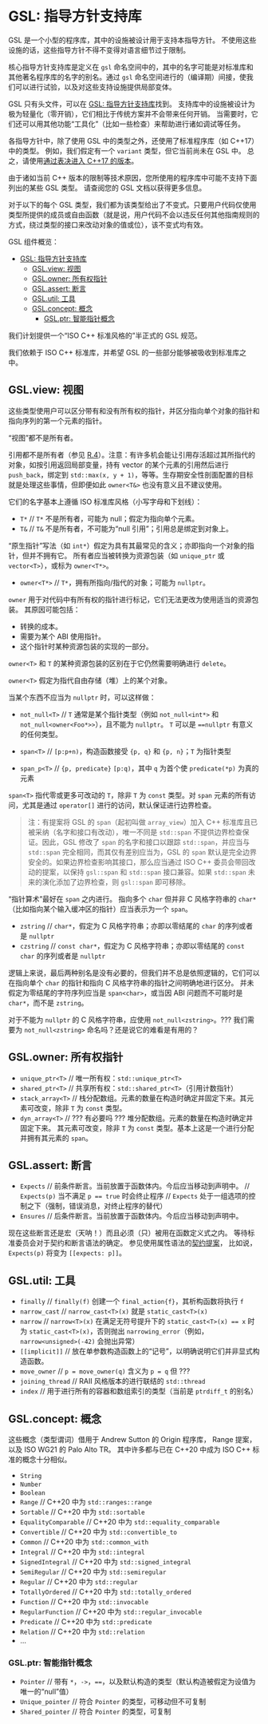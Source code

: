 # <a name="S-gsl"></a>GSL: 指导方针支持库

GSL 是一个小型的程序库，其中的设施被设计用于支持本指导方针。
不使用这些设施的话，这些指导方针不得不变得对语言细节过于限制。

核心指导方针支持库是定义在 `gsl` 命名空间中的，其中的名字可能是对标准库和其他著名程序库的名字的别名。通过 `gsl` 命名空间进行的（编译期）间接，使我们可以进行试验，以及对这些支持设施提供局部变体。

GSL 只有头文件，可以在 [GSL: 指导方针支持库](https://github.com/Microsoft/GSL)找到。
支持库中的设施被设计为极为轻量化（零开销），它们相比于传统方案并不会带来任何开销。
当需要时，它们还可以用其他功能“工具化”（比如一些检查）来帮助进行诸如调试等任务。

各指导方针中，除了使用 GSL 中的类型之外，还使用了标准程序库（如 C++17）中的类型。
例如，我们假定有一个 `variant` 类型，但它当前尚未在 GSL 中。
总之，请使用[通过表决进入 C++17 的版本](http://www.open-std.org/jtc1/sc22/wg21/docs/papers/2016/p0088r3.html)。

由于诸如当前 C++ 版本的限制等技术原因，您所使用的程序库中可能不支持下面列出的某些 GSL 类型。
请查阅您的 GSL 文档以获得更多信息。

对于以下的每个 GSL 类型，我们都为该类型给出了不变式。只要用户代码仅使用类型所提供的成员或自由函数（就是说，用户代码不会以违反任何其他指南规则的方式，绕过类型的接口来改动对象的值或位），该不变式均有效。

GSL 组件概览：

- [GSL: 指导方针支持库](#gsl-指导方针支持库)
  - [GSL.view: 视图](#gslview-视图)
  - [GSL.owner: 所有权指针](#gslowner-所有权指针)
  - [GSL.assert: 断言](#gslassert-断言)
  - [GSL.util: 工具](#gslutil-工具)
  - [GSL.concept: 概念](#gslconcept-概念)
    - [GSL.ptr: 智能指针概念](#gslptr-智能指针概念)

我们计划提供一个“ISO C++ 标准风格的”半正式的 GSL 规范。

我们依赖于 ISO C++ 标准库，并希望 GSL 的一些部分能够被吸收到标准库之中。

## <a name="SS-views"></a>GSL.view: 视图

这些类型使用户可以区分带有和没有所有权的指针，并区分指向单个对象的指针和指向序列的第一个元素的指针。

“视图”都不是所有者。

引用都不是所有者（参见 [R.4](#Rr-ref)）。注意：有许多机会能让引用存活超过其所指代的对象，如按引用返回局部变量，持有 vector 的某个元素的引用然后进行 `push_back`，绑定到 `std::max(x, y + 1)`，等等。生存期安全性剖面配置的目标就是处理这些事情，但即便如此 `owner<T&>` 也没有意义且不建议使用。

它们的名字基本上遵循 ISO 标准库风格（小写字母和下划线）：

- `T*` // `T*` 不是所有者，可能为 null；假定为指向单个元素。
- `T&` // `T&` 不是所有者，不可能为“null 引用”；引用总是绑定到对象上。

“原生指针”写法（如 `int*`）假定为具有其最常见的含义；亦即指向一个对象的指针，但并不拥有它。
所有者应当被转换为资源包装（如 `unique_ptr` 或 `vector<T>`），或标为 `owner<T*>`。

- `owner<T*>` // `T*`，拥有所指向/指代的对象；可能为 `nullptr`。

`owner` 用于对代码中有所有权的指针进行标记，它们无法更改为使用适当的资源包装。
其原因可能包括：

- 转换的成本。
- 需要为某个 ABI 使用指针。
- 这个指针时某种资源包装的实现的一部分。

`owner<T>` 和 `T` 的某种资源包装的区别在于它仍然需要明确进行 `delete`。

`owner<T>` 假定为指代自由存储（堆）上的某个对象。

当某个东西不应当为 `nullptr` 时，可以这样做：

- `not_null<T>` // `T` 通常是某个指针类型（例如 `not_null<int*>` 和 `not_null<owner<Foo*>>`），且不能为 `nullptr`。
  `T` 可以是 `==nullptr` 有意义的任何类型。

- `span<T>` // `[p:p+n)`，构造函数接受 `{p, q}` 和 `{p, n}`；`T` 为指针类型
- `span_p<T>` // `{p, predicate}` `[p:q)`，其中 `q` 为首个使 `predicate(*p)` 为真的元素

`span<T>` 指代零或更多可改动的 `T`，除非 `T` 为 `const` 类型。对 `span` 元素的所有访问，尤其是通过 `operator[]` 进行的访问，默认保证进行边界检查。

> 注：有提案将 GSL 的 `span`（起初叫做 `array_view`）加入 C++ 标准库且已被采纳（名字和接口有改动），唯一不同是 `std::span` 不提供边界检查保证。因此，GSL 修改了 `span` 的名字和接口以跟踪 `std::span`，并应当与 `std::span` 完全相同，而其仅有差别应当为，GSL 的 `span` 默认是完全边界安全的。如果边界检查影响其接口，那么应当通过 ISO C++ 委员会带回改动的提案，以保持 `gsl::span` 和 `std::span` 接口兼容。如果 `std::span` 未来的演化添加了边界检查，则 `gsl::span` 即可移除。

“指针算术”最好在 `span` 之内进行。
指向多个 `char` 但并非 C 风格字符串的 `char*`（比如指向某个输入缓冲区的指针）应当表示为一个 `span`。

- `zstring` // `char*`，假定为 C 风格字符串；亦即以零结尾的 `char` 的序列或者是 `nullptr`
- `czstring` // `const char*`，假定为 C 风格字符串；亦即以零结尾的 `const` `char` 的序列或者是 `nullptr`

逻辑上来说，最后两种别名是没有必要的，但我们并不总是依照逻辑的，它们可以在指向单个 `char` 的指针和指向 C 风格字符串的指针之间明确地进行区分。
并未假定为零结尾的字符序列应当是 `span<char>`，或当因 ABI 问题而不可能时是 `char*`，而不是 `zstring`。

对于不能为 `nullptr` 的 C 风格字符串，应使用 `not_null<zstring>`。??? 我们需要为 `not_null<zstring>` 命名吗？还是说它的难看是有用的？

## <a name="SS-ownership"></a>GSL.owner: 所有权指针

- `unique_ptr<T>` // 唯一所有权：`std::unique_ptr<T>`
- `shared_ptr<T>` // 共享所有权：`std::shared_ptr<T>`（引用计数指针）
- `stack_array<T>` // 栈分配数组。元素的数量在构造时确定并固定下来。其元素可改变，除非 `T` 为 `const` 类型。
- `dyn_array<T>` // ??? 有必要吗 ??? 堆分配数组。元素的数量在构造时确定并固定下来。
  其元素可改变，除非 `T` 为 `const` 类型。基本上这是一个进行分配并拥有其元素的 `span`。

## <a name="SS-assertions"></a>GSL.assert: 断言

- `Expects` // 前条件断言。当前放置于函数体内。今后应当移动到声明中。
  // `Expects(p)` 当不满足 `p == true` 时会终止程序
  // `Expects` 处于一组选项的控制之下（强制，错误消息，对终止程序的替代）
- `Ensures` // 后条件断言。当前放置于函数体内。今后应当移动到声明中。

现在这些断言还是宏（天呐！）而且必须（只）被用在函数定义式之内。
等待标准委员会对于契约和断言语法的确定。
参见使用属性语法的[契约提案](http://www.open-std.org/jtc1/sc22/wg21/docs/papers/2016/p0380r1.pdf)，
比如说，`Expects(p)` 将变为 `[[expects: p]]`。

## <a name="SS-utilities"></a>GSL.util: 工具

- `finally` // `finally(f)` 创建一个 `final_action{f}`，其析构函数将执行 `f`
- `narrow_cast` // `narrow_cast<T>(x)` 就是 `static_cast<T>(x)`
- `narrow` // `narrow<T>(x)` 在满足无符号提升下的 `static_cast<T>(x) == x` 时为 `static_cast<T>(x)`，否则抛出 `narrowing_error`（例如，`narrow<unsigned>(-42)` 会抛出异常）
- `[[implicit]]` // 放在单参数构造函数上的“记号”，以明确说明它们并非显式构造函数。
- `move_owner` // `p = move_owner(q)` 含义为 `p = q` 但 ???
- `joining_thread` // RAII 风格版本的进行联结的 `std::thread`
- `index` // 用于进行所有的容器和数组索引的类型（当前是 `ptrdiff_t` 的别名）

## <a name="SS-gsl-concepts"></a>GSL.concept: 概念

这些概念（类型谓词）借用于
Andrew Sutton 的 Origin 程序库，
Range 提案，
以及 ISO WG21 的 Palo Alto TR。
其中许多都与已在 C++20 中成为 ISO C++ 标准的概念十分相似。

- `String`
- `Number`
- `Boolean`
- `Range` // C++20 中为 `std::ranges::range`
- `Sortable` // C++20 中为 `std::sortable`
- `EqualityComparable` // C++20 中为 `std::equality_comparable`
- `Convertible` // C++20 中为 `std::convertible_to`
- `Common` // C++20 中为 `std::common_with`
- `Integral` // C++20 中为 `std::integral`
- `SignedIntegral` // C++20 中为 `std::signed_integral`
- `SemiRegular` // C++20 中为 `std::semiregular`
- `Regular` // C++20 中为 `std::regular`
- `TotallyOrdered` // C++20 中为 `std::totally_ordered`
- `Function` // C++20 中为 `std::invocable`
- `RegularFunction` // C++20 中为 `std::regular_invocable`
- `Predicate` // C++20 中为 `std::predicate`
- `Relation` // C++20 中为 `std::relation`
- ...

### <a name="SS-gsl-smartptrconcepts"></a>GSL.ptr: 智能指针概念

- `Pointer` // 带有 `*`，`->`，`==`，以及默认构造的类型（默认构造被假定为设值为唯一的“null”值）
- `Unique_pointer` // 符合 `Pointer` 的类型，可移动但不可复制
- `Shared_pointer` // 符合 `Pointer` 的类型，可复制
